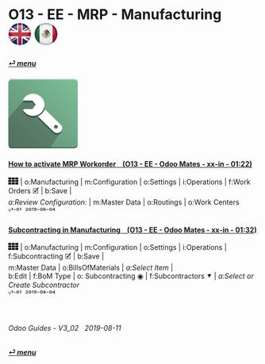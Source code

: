 # O13 - EE - MRP - Manufacturing &nbsp;&nbsp;&nbsp;&nbsp; [![en-uk](/doc/img/flg/en-uk-flg-btn-sml.png)](/en-uk/o13/ee/mrp/en-uk-o13-ee-mrp-guides.md) [ ![es-mx](/doc/img/flg/es-mx-flg-btn-sml.png)](/es-mx/o13/ee/mrp/es-mx-o13-ee-mrp-guides.md)
#### [_&#x23CE; menu_](/en-uk/o13/ee/en-uk-o13-ee-guides-menu.md "Back to EE menu")  
### ![mrp](/doc/img/app/big/mrp.png)
[ⱽ¹²³⁴⁵⁶⁷⁸⁹⁰⁻]: # (ⱽ¹²³⁴⁵⁶⁷⁸⁹⁰⁻)

#### [How to activate MRP Workorder &nbsp;&nbsp; (O13 - EE - Odoo Mates - xx-in - 01:22)](https://youtube.com/embed/Xrw-bAZ82xA?autoplay=1&start=0&end=67&rel=0)  
![apps](/doc/img/apps.png) | o:Manufacturing | m:Configuration | o:Settings | i:Operations | f:Work Orders &#x1F5F9; | b:Save |  
_a:Review Configuration:_ | m:Master Data | o:Routings | o:Work Centers  
ⱽ¹⁻⁰¹ &nbsp;²⁰¹⁹⁻⁰⁸⁻⁰⁴

#### [Subcontracting in Manufacturing &nbsp;&nbsp; (O13 - EE - Odoo Mates - xx-in - 01:32)](https://youtube.com/embed/R7TAnL1h1y8?autoplay=1&start=14&end=72&rel=0)  
![apps](/doc/img/apps.png) | o:Manufacturing | m:Configuration | o:Settings | i:Operations | f:Subcontracting &#x1F5F9; | b:Save |  
m:Master Data | o:BillsOfMaterials | _a:Select Item_ |  
b:Edit | f:BoM Type | o: Subcontracting &#x25C9; | f:Subcontractors &#x2BC6; | _a:Select or Create Subcontractor_  
ⱽ¹⁻⁰¹ &nbsp;²⁰¹⁹⁻⁰⁸⁻⁰⁴

<br>

###### Odoo Guides - V3_02 &nbsp; 2019-08-11  
**[_&#x23CE; menu_](/en-uk/o13/ee/en-uk-o13-ee-guides-menu.md)**  
